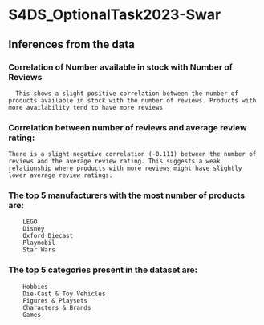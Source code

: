 # S4DS_OptionalTask2023-Swar

## Inferences from the data

### Correlation of Number available in stock with Number of Reviews
      This shows a slight positive correlation between the number of products available in stock with the number of reviews. Products with more availability tend to have more reviews

### Correlation between number of reviews and average review rating:
    There is a slight negative correlation (-0.111) between the number of reviews and the average review rating. This suggests a weak relationship where products with more reviews might have slightly lower average review ratings.

### The top 5 manufacturers with the most number of products are: 
        LEGO
        Disney
        Oxford Diecast
        Playmobil
        Star Wars
### The top 5 categories present in the dataset are: 
        Hobbies
        Die-Cast & Toy Vehicles
        Figures & Playsets
        Characters & Brands
        Games
